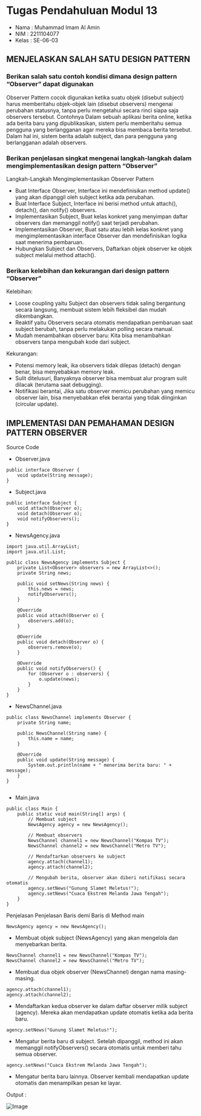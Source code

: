 # Tugas Pendahuluan Modul 13

- Nama : Muhammad Imam Al Amin
- NIM : 2211104077
- Kelas : SE-06-03

## MENJELASKAN SALAH SATU DESIGN PATTERN

### Berikan salah satu contoh kondisi dimana design pattern “Observer” dapat digunakan

Observer Pattern cocok digunakan ketika suatu objek (disebut subject) harus memberitahu objek-objek lain (disebut observers) mengenai perubahan statusnya, tanpa perlu mengetahui secara rinci siapa saja observers tersebut. Contohnya Dalam sebuah aplikasi berita online, ketika ada berita baru yang dipublikasikan, sistem perlu memberitahu semua pengguna yang berlangganan agar mereka bisa membaca berita tersebut. Dalam hal ini, sistem berita adalah subject, dan para pengguna yang berlangganan adalah observers.

### Berikan penjelasan singkat mengenai langkah-langkah dalam mengimplementasikan design pattern “Observer”

Langkah-Langkah Mengimplementasikan Observer Pattern

- Buat Interface Observer, Interface ini mendefinisikan method update() yang akan dipanggil oleh subject ketika ada perubahan.
- Buat Interface Subject, Interface ini berisi method untuk attach(), detach(), dan notify() observers.
- Implementasikan Subject, Buat kelas konkret yang menyimpan daftar observers dan memanggil notify() saat terjadi perubahan.
- Implementasikan Observer, Buat satu atau lebih kelas konkret yang mengimplementasikan interface Observer dan mendefinisikan logika saat menerima pembaruan.
- Hubungkan Subject dan Observers, Daftarkan objek observer ke objek subject melalui method attach().

### Berikan kelebihan dan kekurangan dari design pattern “Observer”

Kelebihan:

- Loose coupling yaitu Subject dan observers tidak saling bergantung secara langsung, membuat sistem lebih fleksibel dan mudah dikembangkan.
- Reaktif yaitu Observers secara otomatis mendapatkan pembaruan saat subject berubah, tanpa perlu melakukan polling secara manual.
- Mudah menambahkan observer baru: Kita bisa menambahkan observers tanpa mengubah kode dari subject.

Kekurangan:

- Potensi memory leak, ika observers tidak dilepas (detach) dengan benar, bisa menyebabkan memory leak.
- Sulit ditelusuri, Banyaknya observer bisa membuat alur program sulit dilacak (terutama saat debugging).
- Notifikasi berantai, Jika satu observer memicu perubahan yang memicu observer lain, bisa menyebabkan efek berantai yang tidak diinginkan (circular update).

## IMPLEMENTASI DAN PEMAHAMAN DESIGN PATTERN OBSERVER

Source Code

- Observer.java

```
public interface Observer {
    void update(String message);
}

```

- Subject.java

```
public interface Subject {
    void attach(Observer o);
    void detach(Observer o);
    void notifyObservers();
}

```

- NewsAgency.java

```
import java.util.ArrayList;
import java.util.List;

public class NewsAgency implements Subject {
    private List<Observer> observers = new ArrayList<>();
    private String news;

    public void setNews(String news) {
        this.news = news;
        notifyObservers();
    }

    @Override
    public void attach(Observer o) {
        observers.add(o);
    }

    @Override
    public void detach(Observer o) {
        observers.remove(o);
    }

    @Override
    public void notifyObservers() {
        for (Observer o : observers) {
            o.update(news);
        }
    }
}

```

- NewsChannel.java

```
public class NewsChannel implements Observer {
    private String name;

    public NewsChannel(String name) {
        this.name = name;
    }

    @Override
    public void update(String message) {
        System.out.println(name + " menerima berita baru: " + message);
    }
}


```

- Main.java

```
public class Main {
    public static void main(String[] args) {
        // Membuat subject
        NewsAgency agency = new NewsAgency();

        // Membuat observers
        NewsChannel channel1 = new NewsChannel("Kompas TV");
        NewsChannel channel2 = new NewsChannel("Metro TV");

        // Mendaftarkan observers ke subject
        agency.attach(channel1);
        agency.attach(channel2);

        // Mengubah berita, observer akan diberi notifikasi secara otomatis
        agency.setNews("Gunung Slamet Meletus!");
        agency.setNews("Cuaca Ekstrem Melanda Jawa Tengah");
    }
}

```

Penjelasan Penjelasan Baris demi Baris di Method main

```
NewsAgency agency = new NewsAgency();
```

- Membuat objek subject (NewsAgency) yang akan mengelola dan menyebarkan berita.

```
NewsChannel channel1 = new NewsChannel("Kompas TV");
NewsChannel channel2 = new NewsChannel("Metro TV");
```

- Membuat dua objek observer (NewsChannel) dengan nama masing-masing.

```
agency.attach(channel1);
agency.attach(channel2);
```

- Mendaftarkan kedua observer ke dalam daftar observer milik subject (agency). Mereka akan mendapatkan update otomatis ketika ada berita baru.

```
agency.setNews("Gunung Slamet Meletus!");
```

- Mengatur berita baru di subject. Setelah dipanggil, method ini akan memanggil notifyObservers() secara otomatis untuk memberi tahu semua observer.

```
agency.setNews("Cuaca Ekstrem Melanda Jawa Tengah");
```

- Mengatur berita baru lainnya. Observer kembali mendapatkan update otomatis dan menampilkan pesan ke layar.

Output :

![Image](https://github.com/user-attachments/assets/b4193599-093f-40fb-8ea7-8c8c38cd60da)
